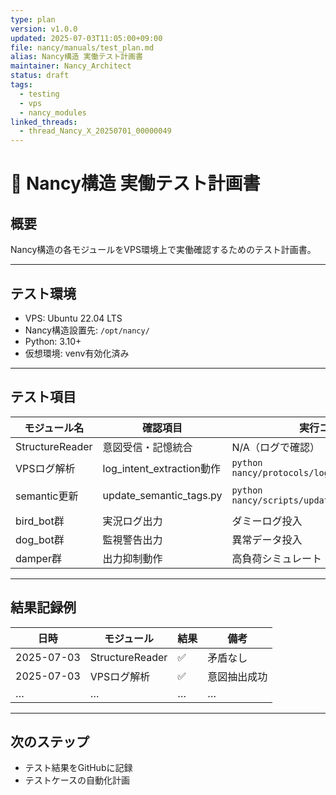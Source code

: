 ```yaml
---
type: plan
version: v1.0.0
updated: 2025-07-03T11:05:00+09:00
file: nancy/manuals/test_plan.md
alias: Nancy構造 実働テスト計画書
maintainer: Nancy_Architect
status: draft
tags:
  - testing
  - vps
  - nancy_modules
linked_threads:
  - thread_Nancy_X_20250701_00000049
---
```


# 🧪 Nancy構造 実働テスト計画書

## 概要
Nancy構造の各モジュールをVPS環境上で実働確認するためのテスト計画書。

---

## テスト環境
- VPS: Ubuntu 22.04 LTS
- Nancy構造設置先: `/opt/nancy/`
- Python: 3.10+
- 仮想環境: venv有効化済み

---

## テスト項目

| モジュール名 | 確認項目 | 実行コマンド例 | 期待結果 |
|---------------|----------|----------------|----------|
| StructureReader | 意図受信・記憶統合 | N/A（ログで確認） | 矛盾なく記録 |
| VPSログ解析 | log_intent_extraction動作 | `python nancy/protocols/log_intent_extraction.md` | 意図抽出ログ出力 |
| semantic更新 | update_semantic_tags.py | `python nancy/scripts/update_semantic_tags.py` | summary_index.md更新 |
| bird_bot群 | 実況ログ出力 | ダミーログ投入 | 実況内容出力 |
| dog_bot群 | 監視警告出力 | 異常データ投入 | 警告ログ出力 |
| damper群 | 出力抑制動作 | 高負荷シミュレート | 出力量低下 |

---

## 結果記録例

| 日時 | モジュール | 結果 | 備考 |
|------|------------|------|------|
| 2025-07-03 | StructureReader | ✅ | 矛盾なし |
| 2025-07-03 | VPSログ解析 | ✅ | 意図抽出成功 |
| … | … | … | … |

---

## 次のステップ
- テスト結果をGitHubに記録
- テストケースの自動化計画
